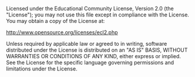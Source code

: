 Licensed under the Educational Community License, Version 2.0 (the "License"); you may not use this file except in compliance with the License. You may obtain a copy of the License at:

http://www.opensource.org/licenses/ecl2.php

Unless required by applicable law or agreed to in writing, software distributed under the License is distributed on an "AS IS" BASIS, WITHOUT WARRANTIES OR CONDITIONS OF ANY KIND, either express or implied. See the License for the specific language governing permissions and limitations under the License.